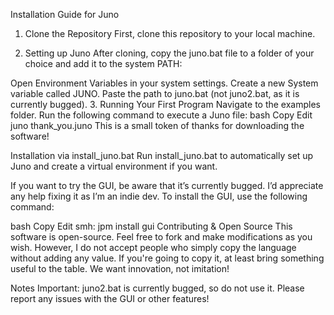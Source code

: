 Installation Guide for Juno
1. Clone the Repository
First, clone this repository to your local machine.

2. Setting up Juno
After cloning, copy the juno.bat file to a folder of your choice and add it to the system PATH:

Open Environment Variables in your system settings.
Create a new System variable called JUNO.
Paste the path to juno.bat (not juno2.bat, as it is currently bugged).
3. Running Your First Program
Navigate to the examples folder.
Run the following command to execute a Juno file:
bash
Copy
Edit
juno thank_you.juno
This is a small token of thanks for downloading the software!

Installation via install_juno.bat
Run install_juno.bat to automatically set up Juno and create a virtual environment if you want.

If you want to try the GUI, be aware that it’s currently bugged. I’d appreciate any help fixing it as I’m an indie dev. To install the GUI, use the following command:

bash
Copy
Edit
smh: jpm install gui
Contributing & Open Source
This software is open-source. Feel free to fork and make modifications as you wish. However, I do not accept people who simply copy the language without adding any value. If you're going to copy it, at least bring something useful to the table. We want innovation, not imitation!

Notes
Important: juno2.bat is currently bugged, so do not use it.
Please report any issues with the GUI or other features!
